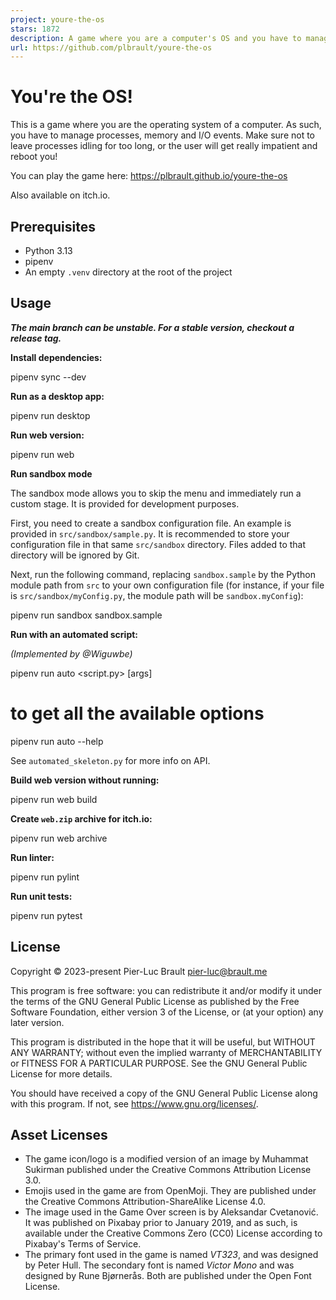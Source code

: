 ```yaml
---
project: youre-the-os
stars: 1872
description: A game where you are a computer's OS and you have to manage processes, memory and I/O events.
url: https://github.com/plbrault/youre-the-os
---
```


You're the OS!
==============

This is a game where you are the operating system of a computer. As such, you have to manage processes, memory and I/O events. Make sure not to leave processes idling for too long, or the user will get really impatient and reboot you!

You can play the game here: https://plbrault.github.io/youre-the-os

Also available on itch.io.

Prerequisites
-------------

-   Python 3.13
-   pipenv
-   An empty `.venv` directory at the root of the project

Usage
-----

_**The main branch can be unstable. For a stable version, checkout a release tag.**_

**Install dependencies:**

pipenv sync --dev

**Run as a desktop app:**

pipenv run desktop

**Run web version:**

pipenv run web

**Run sandbox mode**

The sandbox mode allows you to skip the menu and immediately run a custom stage. It is provided for development purposes.

First, you need to create a sandbox configuration file. An example is provided in `src/sandbox/sample.py`. It is recommended to store your configuration file in that same `src/sandbox` directory. Files added to that directory will be ignored by Git.

Next, run the following command, replacing `sandbox.sample` by the Python module path from `src` to your own configuration file (for instance, if your file is `src/sandbox/myConfig.py`, the module path will be `sandbox.myConfig`):

pipenv run sandbox sandbox.sample

**Run with an automated script:**

_(Implemented by @Wiguwbe)_

pipenv run auto <script.py\> \[args\]
# to get all the available options
pipenv run auto --help

See `automated_skeleton.py` for more info on API.

**Build web version without running:**

pipenv run web build

**Create `web.zip` archive for itch.io:**

pipenv run web archive

**Run linter:**

pipenv run pylint

**Run unit tests:**

pipenv run pytest

License
-------

Copyright © 2023-present Pier-Luc Brault pier-luc@brault.me

This program is free software: you can redistribute it and/or modify it under the terms of the GNU General Public License as published by the Free Software Foundation, either version 3 of the License, or (at your option) any later version.

This program is distributed in the hope that it will be useful, but WITHOUT ANY WARRANTY; without even the implied warranty of MERCHANTABILITY or FITNESS FOR A PARTICULAR PURPOSE. See the GNU General Public License for more details.

You should have received a copy of the GNU General Public License along with this program. If not, see https://www.gnu.org/licenses/.

Asset Licenses
--------------

-   The game icon/logo is a modified version of an image by Muhammat Sukirman published under the Creative Commons Attribution License 3.0.
-   Emojis used in the game are from OpenMoji. They are published under the Creative Commons Attribution-ShareAlike License 4.0.
-   The image used in the Game Over screen is by Aleksandar Cvetanović. It was published on Pixabay prior to January 2019, and as such, is available under the Creative Commons Zero (CC0) License according to Pixabay's Terms of Service.
-   The primary font used in the game is named _VT323_, and was designed by Peter Hull. The secondary font is named _Victor Mono_ and was designed by Rune Bjørnerås. Both are published under the Open Font License.
